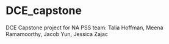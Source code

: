 # DCE_capstone
DCE Capstone project for NA PSS team: Talia Hoffman, Meena Ramamoorthy, Jacob Yun, Jessica Zajac
